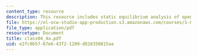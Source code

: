```yaml
---
content_type: resource
description: This resource includes static equilibrium analysis of opening the umbrella.
file: https://ol-ocw-studio-app-production.s3.amazonaws.com/courses/1-050-solid-mechanics-fall-2004/e2fc0b5767e643f21209d818350815aa_class04_4a.pdf
file_type: application/pdf
resourcetype: Document
title: class04_4a.pdf
uid: e2fc0b57-67e6-43f2-1209-d818350815aa
---
```

